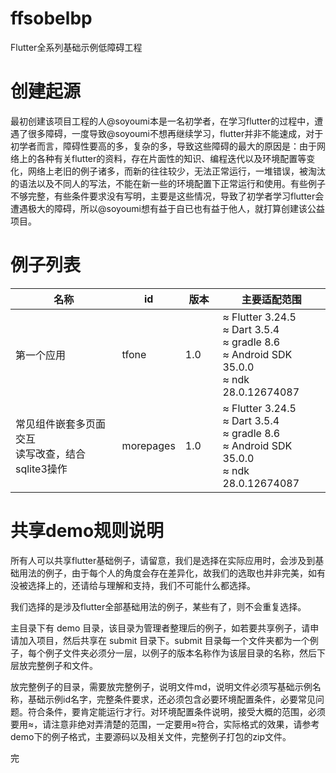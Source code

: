 # ffsobelbp
Flutter全系列基础示例低障碍工程

# 创建起源
最初创建该项目工程的人@soyoumi本是一名初学者，在学习flutter的过程中，遭遇了很多障碍，一度导致@soyoumi不想再继续学习，flutter并非不能速成，对于初学者而言，障碍性要高的多，复杂的多，导致这些障碍的最大的原因是：由于网络上的各种有关flutter的资料，存在片面性的知识、编程迭代以及环境配置等变化，网络上老旧的例子诸多，而新的往往较少，无法正常运行，一堆错误，被淘汰的语法以及不同人的写法，不能在新一些的环境配置下正常运行和使用。有些例子不够完整，有些条件要求没有写明，主要是这些情况，导致了初学者学习flutter会遭遇极大的障碍，所以@soyoumi想有益于自已也有益于他人，就打算创建该公益项目。

# 例子列表


| 名称 | id | 版本　|主要适配范围 |
| ---- | ---- | ----|----|
| 第一个应用 |tfone | 1.0 | ≈ Flutter 3.24.5 <br/>≈ Dart 3.5.4 <br/>≈ gradle 8.6 <br/>≈ Android SDK 35.0.0<br/>≈ ndk 28.0.12674087|
|常见组件嵌套多页面交互<br/>读写改查，结合sqlite3操作|morepages|1.0|≈ Flutter 3.24.5 <br/>≈ Dart 3.5.4 <br/>≈ gradle 8.6<br/>≈ Android SDK 35.0.0<br/>≈ ndk 28.0.12674087|



# 共享demo规则说明

所有人可以共享flutter基础例子，请留意，我们是选择在实际应用时，会涉及到基础用法的例子，由于每个人的角度会存在差异化，故我们的选取也并非完美，如有没被选择上的，还请给与理解和支持，我们不可能什么都选择。

我们选择的是涉及flutter全部基础用法的例子，某些有了，则不会重复选择。

主目录下有 demo 目录，该目录为管理者整理后的例子，如若要共享例子，请申请加入项目，然后共享在 submit 目录下。submit 目录每一个文件夹都为一个例子，每个例子文件夹必须分一层，以例子的版本名称作为该层目录的名称，然后下层放完整例子和文件。

放完整例子的目录，需要放完整例子，说明文件md，说明文件必须写基础示例名称，基础示例id名字，完整条件要求，还必须包含必要环境配置条件，必要常见问题。符合条件，要肯定能运行才行。对环境配置条件说明，接受大概的范围，必须要用≈，请注意非绝对弄清楚的范围，一定要用≈符合，实际格式的效果，请参考demo下的例子格式，主要源码以及相关文件，完整例子打包的zip文件。

完 